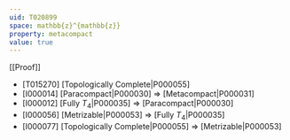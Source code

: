 ```yaml
---
uid: T020899
space: mathbb{z}^{mathbb{z}}
property: metacompact
value: true
---
```

[[Proof]]

* [T015270] [Topologically Complete|P000055]
* [I000014] [Paracompact|P000030] => [Metacompact|P000031]
* [I000012] [Fully $T_4$|P000035] => [Paracompact|P000030]
* [I000056] [Metrizable|P000053] => [Fully $T_4$|P000035]
* [I000077] [Topologically Complete|P000055] => [Metrizable|P000053]

